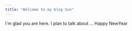 ```yaml
---
title: "Welcome to my blog Sun"
---
```


I'm glad you are here. I plan to talk about ...
Happy NewYear
